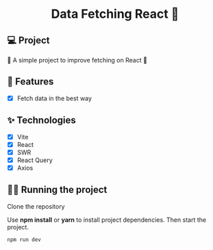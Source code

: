 <h1 align="center">
  Data Fetching React 👋
</h1>

## 💻 Project

🚧 A simple project to improve fetching on React 🚀

## 🔨 Features

- [x] Fetch data in the best way

## ✨ Technologies

- [x] Vite
- [x] React
- [x] SWR
- [x] React Query
- [x] Axios

## 🏃‍♂️ Running the project

Clone the repository

Use **npm install** or **yarn** to install project dependencies.
Then start the project.

```cl
npm run dev
```
